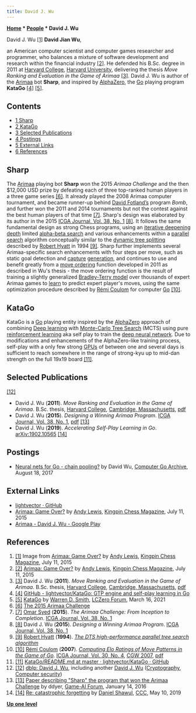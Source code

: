 ```yaml
---
title: David J. Wu
---
```

**[Home](Home "Home") * [People](People "People") * David J. Wu**

[](http://www.kingpinchess.net/2015/07/arimaa-game-over/) David J. Wu <a id="cite-note-1" href="#cite-ref-1">[1]</a>
**David Jian Wu**,

an American computer scientist and computer games researcher and programmer, who balances a mixture of software development and research within the financial industry <a id="cite-note-2" href="#cite-ref-2">[2]</a>.
He defended his B.Sc. degree in 2011 at [Harvard College](https://en.wikipedia.org/wiki/Harvard_College), [Harvard University](Harvard_University "Harvard University"), delivering the thesis *Move Ranking and Evaluation in the Game of Arimaa* <a id="cite-note-3" href="#cite-ref-3">[3]</a>.
David J. Wu is author of the [Arimaa](Arimaa "Arimaa") bot **Sharp**, and inspired by [AlphaZero](AlphaZero "AlphaZero"), the [Go](Go "Go") playing program **KataGo** <a id="cite-note-4" href="#cite-ref-4">[4]</a> <a id="cite-note-5" href="#cite-ref-5">[5]</a>.

## Contents

- [1 Sharp](#sharp)
- [2 KataGo](#katago)
- [3 Selected Publications](#selected-publications)
- [4 Postings](#postings)
- [5 External Links](#external-links)
- [6 References](#references)

## Sharp

The [Arimaa](Arimaa "Arimaa") playing bot **Sharp** won the 2015 *Arimaa Challenge* and the then $12,000 USD prize by defeating each of three top-ranked human players in a three game series <a id="cite-note-6" href="#cite-ref-6">[6]</a>.
It already played the 2008 Arimaa computer tournament, and became runner-up behind [David Fotland’s](David_Fotland "David Fotland") program *Bomb*, and further won the 2011 and 2014 tournaments but not the contest against the best human players of that time <a id="cite-note-7" href="#cite-ref-7">[7]</a>.
Sharp's design was elaborated by its author in the 2015 [ICGA Journal, Vol. 38, No. 1](ICGA_Journal#38_1 "ICGA Journal") <a id="cite-note-8" href="#cite-ref-8">[8]</a>.
It follows the same fundamental design as strong Chess programs, using an [iterative deepening](Iterative_Deepening "Iterative Deepening") [depth](Depth "Depth") limited [alpha-beta search](Alpha-Beta "Alpha-Beta") and various enhancements within a [parallel search](Parallel_Search "Parallel Search") algorithm conceptually similar to the [dynamic tree splitting](Dynamic_Tree_Splitting "Dynamic Tree Splitting") described by [Robert Hyatt](Robert_Hyatt "Robert Hyatt") in 1994 <a id="cite-note-9" href="#cite-ref-9">[9]</a>.
Sharp further implements several Arimaa-specific search enhancements with four steps per move, such as static goal detection and [capture](Captures "Captures") [generation](Move_Generation "Move Generation"), and continues to use and benefit greatly from a [move ordering](Move_Ordering "Move Ordering") function developed in 2011 as described in Wu's thesis - the move ordering function is the result of training a slightly generalized [Bradley-Terry model](https://en.wikipedia.org/wiki/Bradley%E2%80%93Terry_model) over thousands of expert Arimaa games to [learn](Learning "Learning") to predict expert player's moves, using the same optimization procedure described by [Rémi Coulom](R%C3%A9mi_Coulom "Rémi Coulom") for computer [Go](Go "Go") <a id="cite-note-10" href="#cite-ref-10">[10]</a>.

## KataGo

KataGo is a [Go](Go "Go") playing entity inspired by the [AlphaZero](AlphaZero "AlphaZero") approach of combining [Deep learning](Deep_Learning "Deep Learning") with [Monte-Carlo Tree Search](Monte-Carlo_Tree_Search "Monte-Carlo Tree Search") (MCTS) using pure [reinforcement learning](Reinforcement_Learning "Reinforcement Learning") aka self play to train the [deep neural network](Neural_Networks "Neural Networks").
Due to modifications and enhancements of the AlphaZero-like training process, self-play with a only few strong [GPUs](GPU "GPU") of between one and several days is sufficient to reach somewhere in the range of strong-kyu up to mid-dan strength on the full 19x19 board <a id="cite-note-11" href="#cite-ref-11">[11]</a>.

## Selected Publications

<a id="cite-note-12" href="#cite-ref-12">[12]</a>

- David J. Wu (**2011**). *Move Ranking and Evaluation in the Game of Arimaa*. B.Sc. thesis, [Harvard College](https://en.wikipedia.org/wiki/Harvard_College), [Cambridge, Massachusetts](https://en.wikipedia.org/wiki/Cambridge,_Massachusetts), [pdf](http://arimaa.com/arimaa/papers/DavidWu/djwuthesis.pdf)
- David J. Wu (**2015**). *Designing a Winning Arimaa Program*. [ICGA Journal, Vol. 38, No. 1](ICGA_Journal#38_1 "ICGA Journal"), [pdf](https://icosahedral.net/downloads/djwu2015arimaa.pdf) <a id="cite-note-13" href="#cite-ref-13">[13]</a>
- David J. Wu (**2019**). *Accelerating Self-Play Learning in Go*. [arXiv:1902.10565](https://arxiv.org/abs/1902.10565) <a id="cite-note-14" href="#cite-ref-14">[14]</a>

## Postings

- [Neural nets for Go - chain pooling?](https://groups.google.com/d/msg/computer-go-archive/WImAk15gRN4/bhA7kSAnBgAJ) by David Wu, [Computer Go Archive](https://groups.google.com/forum/#!forum/computer-go-archive), August 18, 2017

## External Links

- [lightvector · GitHub](https://github.com/lightvector)
- [Arimaa: Game Over?](http://www.kingpinchess.net/2015/07/arimaa-game-over/) by [Andy Lewis](index.php?title=Andy_Lewis&action=edit&redlink=1 "Andy Lewis (page does not exist)"), [Kingpin Chess Magazine](http://www.kingpinchess.net/), July 11, 2015
- [Arimaa - David J. Wu - Google Play](https://play.google.com/store/apps/details?id=net.icosahedral.arimaa)

## References

1. <a id="cite-ref-1" href="#cite-note-1">[1]</a> Image from [Arimaa: Game Over?](http://www.kingpinchess.net/2015/07/arimaa-game-over/) by [Andy Lewis](index.php?title=Andy_Lewis&action=edit&redlink=1 "Andy Lewis (page does not exist)"), [Kingpin Chess Magazine](http://www.kingpinchess.net/), July 11, 2015
1. <a id="cite-ref-2" href="#cite-note-2">[2]</a> [Arimaa: Game Over?](http://www.kingpinchess.net/2015/07/arimaa-game-over/) by [Andy Lewis](index.php?title=Andy_Lewis&action=edit&redlink=1 "Andy Lewis (page does not exist)"), [Kingpin Chess Magazine](http://www.kingpinchess.net/), July 11, 2015
1. <a id="cite-ref-3" href="#cite-note-3">[3]</a> David J. Wu (**2011**). *Move Ranking and Evaluation in the Game of Arimaa*. B.Sc. thesis, [Harvard College](https://en.wikipedia.org/wiki/Harvard_College), [Cambridge, Massachusetts](https://en.wikipedia.org/wiki/Cambridge,_Massachusetts), [pdf](http://arimaa.com/arimaa/papers/DavidWu/djwuthesis.pdf)
1. <a id="cite-ref-4" href="#cite-note-4">[4]</a> [GitHub - lightvector/KataGo: GTP engine and self-play learning in Go](https://github.com/lightvector/KataGo)
1. <a id="cite-ref-5" href="#cite-note-5">[5]</a> [KataGo](https://groups.google.com/g/lczero/c/gecAk5DflmE/m/lUGWpjZXBwAJ) by [Warren D. Smith](Warren_D._Smith "Warren D. Smith"), [LCZero Forum](Computer_Chess_Forums "Computer Chess Forums"), March 16, 2021
1. <a id="cite-ref-6" href="#cite-note-6">[6]</a> [The 2015 Arimaa Challenge](http://arimaa.com/arimaa/challenge/2015/)
1. <a id="cite-ref-7" href="#cite-note-7">[7]</a> [Omar Syed](Omar_Syed "Omar Syed") (**2015**). *The Arimaa Challenge: From Inception to Completion*. [ICGA Journal, Vol. 38, No. 1](ICGA_Journal#38_1 "ICGA Journal")
1. <a id="cite-ref-8" href="#cite-note-8">[8]</a> David J. Wu (**2015**). *Designing a Winning Arimaa Program*. [ICGA Journal, Vol. 38, No. 1](ICGA_Journal#38_1 "ICGA Journal")
1. <a id="cite-ref-9" href="#cite-note-9">[9]</a> [Robert Hyatt](Robert_Hyatt "Robert Hyatt") (**1994**). *[The DTS high-performance parallel tree search algorithm](http://www.cis.uab.edu/hyatt/search.html)*
1. <a id="cite-ref-10" href="#cite-note-10">[10]</a> [Rémi Coulom](R%C3%A9mi_Coulom "Rémi Coulom") (**2007**). *[Computing Elo Ratings of Move Patterns in the Game of Go](http://remi.coulom.free.fr/Amsterdam2007/)*. [ICGA Journal, Vol. 30, No. 4](ICGA_Journal#30_4 "ICGA Journal"), [CGW 2007](CGW_2007 "CGW 2007"), [pdf](https://www.remi-coulom.fr/Amsterdam2007/icgaj.pdf)
1. <a id="cite-ref-11" href="#cite-note-11">[11]</a> [KataGo/README.md at master · lightvector/KataGo · GitHub](https://github.com/lightvector/KataGo/blob/master/README.md)
1. <a id="cite-ref-12" href="#cite-note-12">[12]</a> [dblp: David J. Wu](https://dblp.uni-trier.de/pers/hd/w/Wu:David_J=), including another [David J. Wu](https://www.cs.virginia.edu/dwu4/) ([Cryptography](https://en.wikipedia.org/wiki/Cryptography), [Computer security](https://en.wikipedia.org/wiki/Computer_security))
1. <a id="cite-ref-13" href="#cite-note-13">[13]</a> [Paper describing "Sharp" the program that won the Arimaa Challenge](https://www.game-ai-forum.org/viewtopic.php?f=2&t=83) by ddyer, [Game-AI Forum](Computer_Chess_Forums "Computer Chess Forums"), January 14, 2016
1. <a id="cite-ref-14" href="#cite-note-14">[14]</a> [Re: catastrophic forgetting](http://www.talkchess.com/forum3/viewtopic.php?f=7&t=70704&start=4) by [Daniel Shawul](Daniel_Shawul "Daniel Shawul"), [CCC](CCC "CCC"), May 10, 2019

**[Up one level](People "People")**

